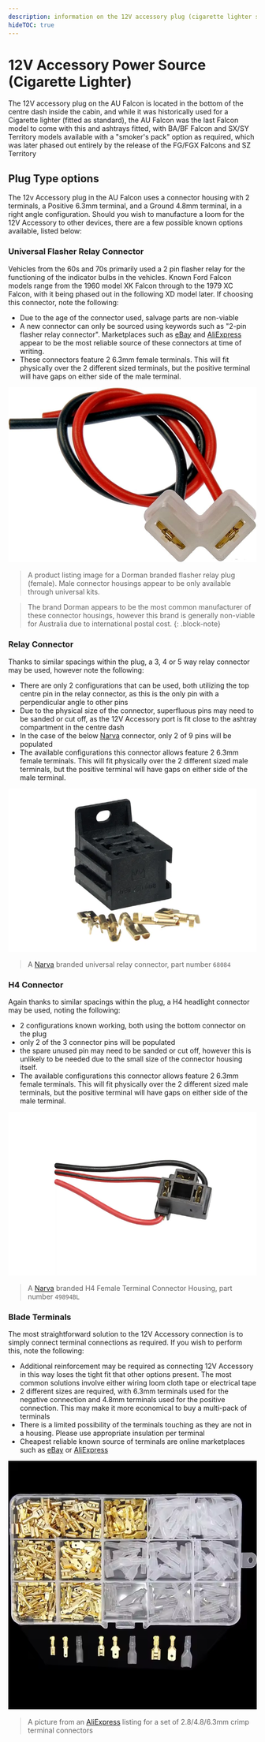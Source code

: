 ```yaml
---
description: information on the 12V accessory plug (cigarette lighter socket). Applies to EA/EB/ED/EF/EL/AU/BA/BF Falcons and SX/SY Territory models
hideTOC: true
---
```


# 12V Accessory Power Source (Cigarette Lighter)

The 12V accessory plug on the AU Falcon is located in the bottom of the centre dash inside the cabin, and while it was historically used for a Cigarette lighter (fitted as standard), the AU Falcon was the last Falcon model to come with this and ashtrays fitted, with BA/BF Falcon and SX/SY Territory models available with a "smoker's pack" option as required, which was later phased out entirely by the release of the FG/FGX Falcons and SZ Territory

## Plug Type options

The 12v Accessory plug in the AU Falcon uses a connector housing with 2 terminals, a Positive 6.3mm terminal, and a Ground 4.8mm terminal, in a right angle configuration. Should you wish to manufacture a loom for the 12V Accessory to other devices, there are a few possible known options available, listed below:

### Universal Flasher Relay Connector

Vehicles from the 60s and 70s primarily used a 2 pin flasher relay for the functioning of the indicator bulbs in the vehicles. Known Ford Falcon models range from the 1960 model XK Falcon through to the 1979 XC Falcon, with it being phased out in the following XD model later. If choosing this connector, note the following:
- Due to the age of the connector used, salvage parts are non-viable
- A new connector can only be sourced using keywords such as "2-pin flasher relay connector". Marketplaces such as [eBay](../../Credits.md#sources) and [AliExpress](../../Credits.md#sources) appear to be the most reliable source of these connectors at time of writing.
- These connectors feature 2 6.3mm female terminals. This will fit physically over the 2 different sized terminals, but the positive terminal will have gaps on either side of the male terminal.

![Dorman Flasher Relay Plug](./dorman-flasher-plug-female.png)
> A product listing image for a Dorman branded flasher relay plug (female). Male connector housings appear to be only available through universal kits.

> The brand Dorman appears to be the most common manufacturer of these connector housings, however this brand is generally non-viable for Australia due to international postal cost.
{: .block-note}

### Relay Connector

Thanks to similar spacings within the plug, a 3, 4 or 5 way relay connector may be used, however note the following:

- There are only 2 configurations that can be used, both utilizing the top centre pin in the relay connector, as this is the only pin with a perpendicular angle to other pins
- Due to the physical size of the connector, superfluous pins may need to be sanded or cut off, as the 12V Accessory port is fit close to the ashtray compartment in the centre dash
- In the case of the below [Narva](../../Credits.md#sources) connector, only 2 of 9 pins will be populated
- The available configurations this connector allows feature 2 6.3mm female terminals. This will fit physically over the 2 different sized male terminals, but the positive terminal will have gaps on either side of the male terminal.

![Narva Relay Connector](./narva-relay-connector.png)
> A [Narva](../../Credits.md#sources) branded universal relay connector, part number `68084`

### H4 Connector

Again thanks to similar spacings within the plug, a H4 headlight connector may be used, noting the following:

- 2 configurations known working, both using the bottom connector on the plug
- only 2 of the 3 connector pins will be populated
- the spare unused pin may need to be sanded or cut off, however this is unlikely to be needed due to the small size of the connector housing itself.
- The available configurations this connector allows feature 2 6.3mm female terminals. This will fit physically over the 2 different sized male terminals, but the positive terminal will have gaps on either side of the male terminal.

![Narva H4 Connector](./narva-sealed-h4.png)
> A [Narva](../../Credits.md#sources) branded H4 Female Terminal Connector Housing, part number `49894BL`

### Blade Terminals

The most straightforward solution to the 12V Accessory connection is to simply connect terminal connections as required. If you wish to perform this, note the following:

- Additional reinforcement may be required as connecting 12V Accessory in this way loses the tight fit that other options present. The most common solutions involve either wiring loom cloth tape or electrical tape
- 2 different sizes are required, with 6.3mm terminals used for the negative connection and 4.8mm terminals used for the positive connection. This may make it more economical to buy a multi-pack of terminals
- There is a limited possibility of the terminals touching as they are not in a housing. Please use appropriate insulation per terminal
- Cheapest reliable known source of terminals are online marketplaces such as [eBay](../../Credits.md#sources) or [AliExpress](../../Credits.md#sources)

![Terminal Set](./generic-terminal-set.png)
> A picture from an [AliExpress](../../Credits.md#sources) listing for a set of 2.8/4.8/6.3mm crimp terminal connectors